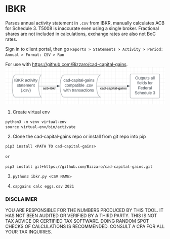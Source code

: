# IBKR

Parses annual activity statement in `.csv` from IBKR, manually calculates ACB for Schedule 3. T5008 is inaccurate even using a single broker. Fractional shares are not included in calculations, exchange rates are also not BoC rates.

Sign in to client portal, then go 
`Reports > Statements > Activity > Period: Annual > Format: CSV > Run`

For use with https://github.com/Bizzaro/cad-capital-gains.
![](2022-04-11-22-28-54.png)

1. Create virtual env 
```
python3 -m venv virtual-env 
source virtual-env/bin/activate
```

2. Clone the cad-capital-gains repo or install from git repo into pip 
```
pip3 install <PATH TO cad-capital-gains>

or 

pip3 install git+https://github.com/Bizzaro/cad-capital-gains.git
```
3. `python3 ibkr.py <CSV NAME>`

4. `capgains calc eggs.csv 2021`


### DISCLAIMER
YOU ARE RESPONSIBLE FOR THE NUMBERS PRODUCED BY THIS TOOL. IT HAS NOT BEEN AUDITED OR VERIFIED BY A THIRD PARTY. THIS IS NOT TAX ADVICE OR CERTIFIED TAX SOFTWARE. DOING RANDOM SPOT CHECKS OF CALCULATIONS IS RECOMMENDED. CONSULT A CPA FOR ALL YOUR TAX INQUIRIES.